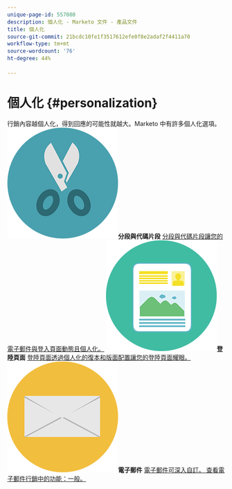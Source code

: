 ```yaml
---
unique-page-id: 557080
description: 個人化 - Marketo 文件 - 產品文件
title: 個人化
source-git-commit: 21bcdc10fe1f3517612efe0f8e2adaf2f4411a70
workflow-type: tm+mt
source-wordcount: '76'
ht-degree: 44%

---
```



# 個人化 {#personalization}

行銷內容越個人化，得到回應的可能性就越大。Marketo 中有許多個人化選項。
**![分段與代碼片段](assets/graphic-design-tools-18.png)分段與代碼片段** [分段與代碼片段讓您的電子郵件與登入頁面動態且個人化。](https://docs.marketo.com/display/DOCS/Segmentation+and+Snippets)     **![登陸頁面](assets/office-artboard-80.png)登陸頁面** [登陸頁面透過個人化的復本和版面配置讓您的登陸頁面耀眼。](https://docs.marketo.com/display/DOCS/Personalizing+Landing+Pages)     **![電子郵件](assets/office-27-1.png)電子郵件** [電子郵件可深入自訂。 查看電子郵件行銷中的功能：一般。](https://docs.marketo.com/display/DOCS/General)
